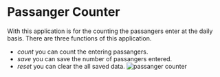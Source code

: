 # Passanger Counter
With this application is for the counting the passangers enter at the daily basis.
There are three functions of this application.
* *count* you can count the entering passangers.
* *save* you can save the number of passangers entered.
* *reset* you can clear the all saved data.
![passanger counter](https://user-images.githubusercontent.com/19623279/124076015-1db3c100-da5f-11eb-8603-8906510032d1.png)
